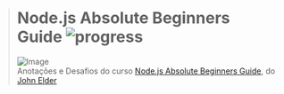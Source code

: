 ># **Node.js Absolute Beginners Guide** ![progress](http://progressed.io/bar/73?title=completed "progress")
> ![Image](https://udemy-images.udemy.com/course/240x135/2233836_487c_3.jpg)  
> Anotações e Desafios do curso [Node.js Absolute Beginners Guide](https://www.udemy.com/nodejs-absolute-beginners-guide/), do [John Elder](https://www.udemy.com/user/johnelder3/)
